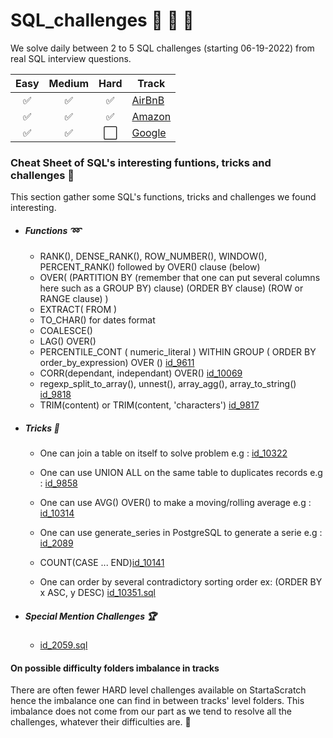 # SQL_challenges :honey_pot: :honey_pot: :honey_pot: 

We solve daily between 2 to 5 SQL challenges (starting 06-19-2022) from real SQL interview questions.

Easy | Medium | Hard | Track
:---:| :---:|:---:| ---
✅| ✅| ✅| [AirBnB](https://github.com/RKL13/SQL_challenges/tree/main/AirbnbTrack)
✅| ✅| ✅| [Amazon](https://github.com/RKL13/SQL_challenges/tree/main/AmazonTrack)
✅| ✅| ⬜️| [Google](https://github.com/RKL13/SQL_challenges/tree/main/GoogleTrack)



### Cheat Sheet of SQL's interesting funtions, tricks and challenges :wrench:

This section gather some SQL's functions, tricks and challenges we found interesting.

+ ##### Functions :loop:

	+ RANK(), DENSE_RANK(), ROW_NUMBER(), WINDOW(), PERCENT_RANK() followed by OVER() clause (below)
	+ OVER( (PARTITION BY (remember that one can put several columns here such as a GROUP BY) clause) (ORDER BY clause) (ROW or RANGE clause) ) 
	+ EXTRACT( FROM )
	+ TO_CHAR() for dates format
	+ COALESCE()
	+ LAG() OVER()
	+ PERCENTILE_CONT ( numeric_literal ) WITHIN GROUP ( ORDER BY order_by_expression) OVER () [id_9611](https://github.com/RKL13/SQL_challenges/blob/main/GoogleTrack/Dificulty_Medium/id_9611_starred.sql)
	+ CORR(dependant, independant) OVER() [id_10069](https://github.com/RKL13/SQL_challenges/blob/main/GoogleTrack/Difficulty_Hard/id_10069.sql)
	+ regexp_split_to_array(), unnest(), array_agg(), array_to_string() [id_9818](https://github.com/RKL13/SQL_challenges/blob/main/GoogleTrack/Difficulty_Hard/id_9818.sql)
	+ TRIM(content) or TRIM(content, 'characters') [id_9817](https://github.com/RKL13/SQL_challenges/blob/main/GoogleTrack/Difficulty_Hard/id_9817.sql)

+ ##### Tricks :stars:

	+ One can join a table on itself to solve problem e.g : [id_10322](https://github.com/RKL13/SQL_challenges/blob/main/AmazonTrack/Dificulty_Medium/id_10322_starred.sql) 

	+ One can use UNION ALL on the same table to duplicates records e.g : [id_9858](https://github.com/RKL13/SQL_challenges/blob/main/AmazonTrack/Dificulty_Medium/id_9858_starred.sql) 

	+ One can use AVG() OVER() to make a moving/rolling average e.g : [id_10314](https://github.com/RKL13/SQL_challenges/blob/main/AmazonTrack/Difficulty_Hard/id_10314_starred.sql)
	
	+ One can use generate_series in PostgreSQL to generate a serie e.g : [id_2089](https://github.com/RKL13/SQL_challenges/blob/main/AmazonTrack/Difficulty_Hard/id_2089.sql)

	+ COUNT(CASE ... END)[id_10141](https://github.com/RKL13/SQL_challenges/blob/main/AmazonTrack/Dificulty_Medium/id_10141_starred.sql)

	+ One can order by several contradictory sorting order ex: (ORDER BY x ASC, y DESC) [id_10351.sql](https://github.com/RKL13/SQL_challenges/blob/main/GoogleTrack/Difficulty_Hard/id_10351.sql)

+ ##### Special Mention Challenges :trophy:

	+ [id_2059.sql](https://github.com/RKL13/SQL_challenges/blob/main/AmazonTrack/Difficulty_Hard/id_2059_starred.sql)



#### On possible difficulty folders imbalance in tracks 

There are often fewer HARD level challenges available on StartaScratch hence the imbalance one can find in between tracks' level folders. 
This imbalance does not come from our part as we tend to resolve all the challenges, whatever their difficulties are. :horse_racing:
